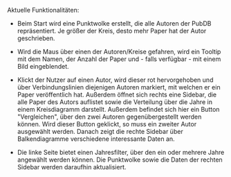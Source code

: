 Aktuelle Funktionalitäten:

-	Beim Start wird eine Punktwolke erstellt, die alle Autoren der PubDB repräsentiert.
	Je größer der Kreis, desto mehr Paper hat der Autor geschrieben.

- 	Wird die Maus über einen der Autoren/Kreise gefahren, wird ein Tooltip mit dem Namen, der Anzahl der Paper und - falls verfügbar - mit einem Bild eingeblendet.

-	Klickt der Nutzer auf einen Autor, wird dieser rot hervorgehoben und über Verbindungslinien diejenigen Autoren markiert, mit welchen er ein Paper veröffentlich hat. Außerdem öffnet sich rechts eine Sidebar, die alle Paper des Autors auflistet sowie die Verteilung über die Jahre in einem Kreisdiagramm darstellt. Außerdem befindet sich hier ein Button "Vergleichen", über den zwei Autoren gegenübergestellt werden können. Wird dieser Button geklickt, so muss ein zweiter Autor ausgewählt werden. Danach zeigt die rechte Sidebar über Balkendiagramme verschiedene interessante Daten an.

- 	Die linke Seite bietet einen Jahresfilter, über den ein oder mehrere Jahre angewählt werden können. Die Punktwolke sowie die Daten der rechten Sidebar werden daraufhin aktualisiert.